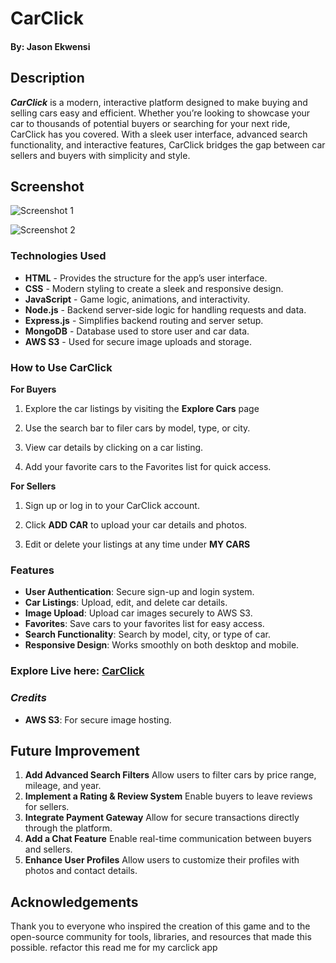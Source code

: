 # CarClick


#### By: Jason Ekwensi

## **Description**
  ***CarClick*** is a modern, interactive platform designed to make buying and selling cars easy and efficient. Whether you’re looking to showcase your car to thousands of potential buyers or searching for your next ride, CarClick has you covered. With a sleek user interface, advanced search functionality, and interactive features, CarClick bridges the gap between car sellers and buyers with simplicity and style.

  ## Screenshot
  ![Screenshot 1](https://i.imgur.com/drOoiLn.png "screenshot")

  ![Screenshot 2](https://i.imgur.com/dRI2g1N.png "screenshot")



### **Technologies Used**

- **HTML** - Provides the structure for the app’s user interface.
- **CSS** - Modern styling to create a sleek and responsive design.
- **JavaScript** - Game logic, animations, and interactivity.
- **Node.js** - Backend server-side logic for handling requests and data.
- **Express.js** - Simplifies backend routing and server setup.
- **MongoDB** - Database used to store user and car data.
- **AWS S3** - Used for secure image uploads and storage.

### How to Use CarClick

**For Buyers**


1. Explore the car listings by visiting the **Explore Cars** page

2. Use the search bar to filer cars by model, type, or city.

3. View car details by clicking on a car listing.

4. Add your favorite cars to the Favorites list for quick access.

**For Sellers**

1. Sign up or log in to your CarClick account.

2.	Click **ADD CAR** to upload your car details and photos.

3.	Edit or delete your listings at any time under **MY CARS**

### Features
- **User Authentication**: Secure sign-up and login system.
- **Car Listings**: Upload, edit, and delete car details.
- **Image Upload**: Upload car images securely to AWS S3.
- **Favorites**: Save cars to your favorites list for easy access.
- **Search Functionality**: Search by model, city, or type of car.
- **Responsive Design**: Works smoothly on both desktop and mobile.


### Explore Live here: [CarClick](https://carclick-86806fe8a573.herokuapp.com/)


### ***Credits***

- **AWS S3**: For secure image hosting.


## Future Improvement

1. **Add Advanced Search Filters**
Allow users to filter cars by price range, mileage, and year.
2. **Implement a Rating & Review System**
Enable buyers to leave reviews for sellers.
3. **Integrate Payment Gateway**
Allow for secure transactions directly through the platform.
4. **Add a Chat Feature**
Enable real-time communication between buyers and sellers.
5.	**Enhance User Profiles**
Allow users to customize their profiles with photos and contact details.

## Acknowledgements
  Thank you to everyone who inspired the creation of this game and to the open-source community for tools, libraries, and resources that made this possible. refactor this read me for my carclick app